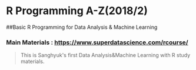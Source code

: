 # R Programming A-Z(2018/2)


##Basic R Programming for Data Analysis & Machine Learning
### Main Materials :  https://www.superdatascience.com/rcourse/ 


>  This is Sanghyuk's first Data Analysis&Machine Learning with R  study materials. 



